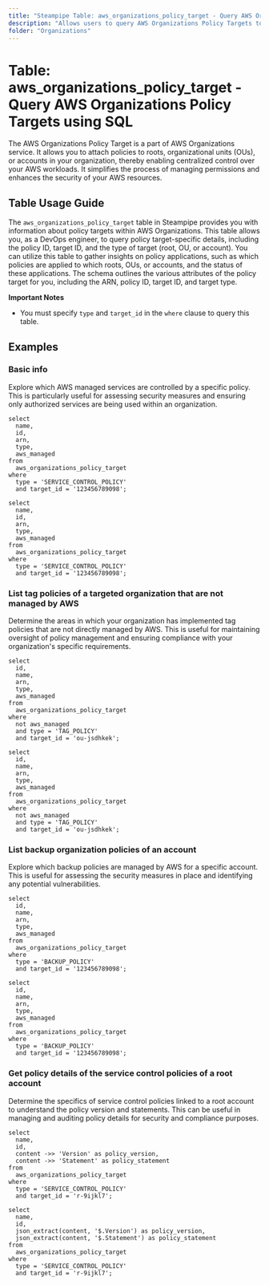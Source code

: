```yaml
---
title: "Steampipe Table: aws_organizations_policy_target - Query AWS Organizations Policy Targets using SQL"
description: "Allows users to query AWS Organizations Policy Targets to retrieve detailed information about the application of policies to roots, organizational units (OUs), and accounts."
folder: "Organizations"
---
```


# Table: aws_organizations_policy_target - Query AWS Organizations Policy Targets using SQL

The AWS Organizations Policy Target is a part of AWS Organizations service. It allows you to attach policies to roots, organizational units (OUs), or accounts in your organization, thereby enabling centralized control over your AWS workloads. It simplifies the process of managing permissions and enhances the security of your AWS resources.

## Table Usage Guide

The `aws_organizations_policy_target` table in Steampipe provides you with information about policy targets within AWS Organizations. This table allows you, as a DevOps engineer, to query policy target-specific details, including the policy ID, target ID, and the type of target (root, OU, or account). You can utilize this table to gather insights on policy applications, such as which policies are applied to which roots, OUs, or accounts, and the status of these applications. The schema outlines the various attributes of the policy target for you, including the ARN, policy ID, target ID, and target type.

**Important Notes**
- You must specify `type` and `target_id` in the `where` clause to query this table.

## Examples

### Basic info
Explore which AWS managed services are controlled by a specific policy. This is particularly useful for assessing security measures and ensuring only authorized services are being used within an organization.

```sql+postgres
select
  name,
  id,
  arn,
  type,
  aws_managed 
from
  aws_organizations_policy_target 
where
  type = 'SERVICE_CONTROL_POLICY' 
  and target_id = '123456789098';
```

```sql+sqlite
select
  name,
  id,
  arn,
  type,
  aws_managed 
from
  aws_organizations_policy_target 
where
  type = 'SERVICE_CONTROL_POLICY' 
  and target_id = '123456789098';
```

### List tag policies of a targeted organization that are not managed by AWS
Determine the areas in which your organization has implemented tag policies that are not directly managed by AWS. This is useful for maintaining oversight of policy management and ensuring compliance with your organization's specific requirements.

```sql+postgres
select
  id,
  name,
  arn,
  type,
  aws_managed 
from
  aws_organizations_policy_target 
where
  not aws_managed 
  and type = 'TAG_POLICY' 
  and target_id = 'ou-jsdhkek';
```

```sql+sqlite
select
  id,
  name,
  arn,
  type,
  aws_managed 
from
  aws_organizations_policy_target 
where
  not aws_managed 
  and type = 'TAG_POLICY' 
  and target_id = 'ou-jsdhkek';
```

### List backup organization policies of an account
Explore which backup policies are managed by AWS for a specific account. This is useful for assessing the security measures in place and identifying any potential vulnerabilities.

```sql+postgres
select
  id,
  name,
  arn,
  type,
  aws_managed
from
  aws_organizations_policy_target
where
  type = 'BACKUP_POLICY'
  and target_id = '123456789098';
```

```sql+sqlite
select
  id,
  name,
  arn,
  type,
  aws_managed
from
  aws_organizations_policy_target
where
  type = 'BACKUP_POLICY'
  and target_id = '123456789098';
```

### Get policy details of the service control policies of a root account
Determine the specifics of service control policies linked to a root account to understand the policy version and statements. This can be useful in managing and auditing policy details for security and compliance purposes.

```sql+postgres
select
  name,
  id,
  content ->> 'Version' as policy_version,
  content ->> 'Statement' as policy_statement
from
  aws_organizations_policy_target
where
  type = 'SERVICE_CONTROL_POLICY'
  and target_id = 'r-9ijkl7';
```

```sql+sqlite
select
  name,
  id,
  json_extract(content, '$.Version') as policy_version,
  json_extract(content, '$.Statement') as policy_statement
from
  aws_organizations_policy_target
where
  type = 'SERVICE_CONTROL_POLICY'
  and target_id = 'r-9ijkl7';
```